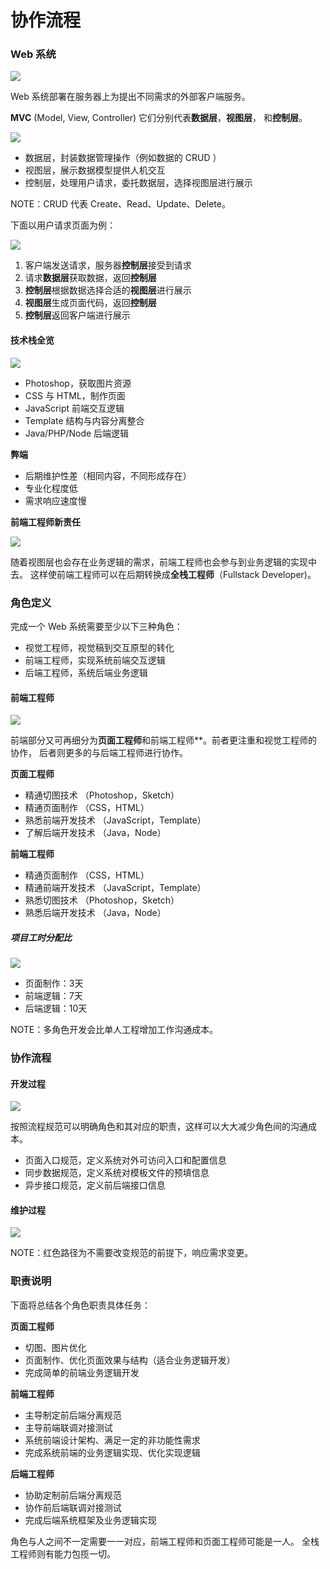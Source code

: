 # 协作流程


### Web 系统

![](../img/W/websevice.png)

Web 系统部署在服务器上为提出不同需求的外部客户端服务。

**MVC** (Model, View, Controller) 它们分别代表**数据层**，**视图层**，
和**控制层**。

![](../img/M/MVC.png)

- 数据层，封装数据管理操作（例如数据的 CRUD ）
- 视图层，展示数据模型提供人机交互
- 控制层，处理用户请求，委托数据层，选择视图层进行展示

NOTE：CRUD 代表 Create、Read、Update、Delete。


下面以用户请求页面为例：

![](../img/M/MVC_Process.png)

1. 客户端发送请求，服务器**控制层**接受到请求
1. 请求**数据层**获取数据，返回**控制层**
1. **控制层**根据数据选择合适的**视图层**进行展示
1. **视图层**生成页面代码，返回**控制层**
1. **控制层**返回客户端进行展示

#### 技术栈全览

![](../img/M/mvc-before.png)

- Photoshop，获取图片资源
- CSS 与 HTML，制作页面
- JavaScript 前端交互逻辑
- Template 结构与内容分离整合
- Java/PHP/Node 后端逻辑

**弊端**

- 后期维护性差（相同内容，不同形成存在）
- 专业化程度低
- 需求响应速度慢

**前端工程师新责任**

![](../img/M/mvc-after.png)

随着视图层也会存在业务逻辑的需求，前端工程师也会参与到业务逻辑的实现中去。
这样使前端工程师可以在后期转换成**全栈工程师**（Fullstack Developer)。

### 角色定义

完成一个 Web 系统需要至少以下三种角色：

- 视觉工程师，视觉稿到交互原型的转化
- 前端工程师，实现系统前端交互逻辑
- 后端工程师，系统后端业务逻辑

#### 前端工程师

![](../img/F/frontend-developer.png)

前端部分又可再细分为**页面工程师**和前端工程师**。前者更注重和视觉工程师的协作，
后者则更多的与后端工程师进行协作。

**页面工程师**

- 精通切图技术 （Photoshop，Sketch）
- 精通页面制作 （CSS，HTML）
- 熟悉前端开发技术 （JavaScript，Template）
- 了解后端开发技术 （Java，Node）

**前端工程师**

- 精通页面制作 （CSS，HTML）
- 精通前端开发技术 （JavaScript，Template）
- 熟悉切图技术 （Photoshop，Sketch）
- 熟悉后端开发技术 （Java，Node）

##### 项目工时分配比

![](../img/T/tasks-assign.png)

- 页面制作：3天
- 前端逻辑：7天
- 后端逻辑：10天

NOTE：多角色开发会比单人工程增加工作沟通成本。

### 协作流程

#### 开发过程

![](../img/C/collaboration-process.png)

按照流程规范可以明确角色和其对应的职责，这样可以大大减少角色间的沟通成本。

- 页面入口规范，定义系统对外可访问入口和配置信息
- 同步数据规范，定义系统对模板文件的预填信息
- 异步接口规范，定义前后端接口信息

#### 维护过程

![](../img/C/collaboration-mataince.png)

NOTE：红色路径为不需要改变规范的前提下，响应需求变更。

### 职责说明

下面将总结各个角色职责具体任务：

**页面工程师**

- 切图、图片优化
- 页面制作、优化页面效果与结构（适合业务逻辑开发）
- 完成简单的前端业务逻辑开发

**前端工程师**

- 主导制定前后端分离规范
- 主导前端联调对接测试
- 系统前端设计架构、满足一定的非功能性需求
- 完成系统前端的业务逻辑实现、优化实现逻辑

**后端工程师**

- 协助定制前后端分离规范
- 协作前后端联调对接测试
- 完成后端系统框架及业务逻辑实现

角色与人之间不一定需要一一对应，前端工程师和页面工程师可能是一人。
全栈工程师则有能力包揽一切。
